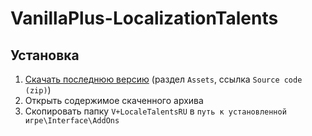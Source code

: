 # VanillaPlus-LocalizationTalents

## Установка
1. [Скачать последнюю версию](https://github.com/Johnny-Gat/VanillaPlus-LocalizationTalents/releases/latest) (раздел `Assets`, ссылка `Source code (zip)`)
1. Открыть содержимое скаченного архива
1. Скопировать папку `V+LocaleTalentsRU` в `путь к установленной игре\Interface\AddOns`
